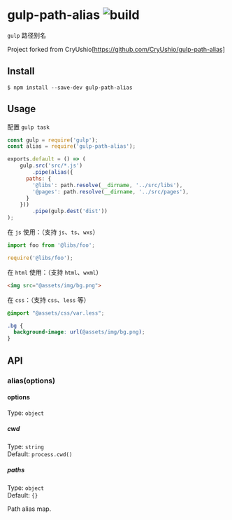 # gulp-path-alias ![build](https://img.shields.io/badge/build-passing-green)
`gulp` 路径别名

Project forked from CryUshio[https://github.com/CryUshio/gulp-path-alias]

## Install
```
$ npm install --save-dev gulp-path-alias
```

## Usage
配置 `gulp task`
```js
const gulp = require('gulp');
const alias = require('gulp-path-alias');

exports.default = () => (
	gulp.src('src/*.js')
		.pipe(alias({
      paths: {
        '@libs': path.resolve(__dirname, '../src/libs'),
        '@pages': path.resolve(__dirname, '../src/pages'),
      }
    }))
		.pipe(gulp.dest('dist'))
);
```
在 `js` 使用：（支持 `js`、`ts`、`wxs`）
```js
import foo from '@libs/foo';

require('@libs/foo');
```
在 `html` 使用：（支持 `html`、`wxml`）
```html
<img src="@assets/img/bg.png">
```
在 `css`：（支持 `css`、`less` 等）
```css
@import "@assets/css/var.less";

.bg {
  background-image: url(@assets/img/bg.png);
}
```

## API
### alias(options)
#### options
Type: `object`

##### cwd
Type: `string`  
Default: `process.cwd()`

##### paths
Type: `object`  
Default: `{}`

Path alias map.
